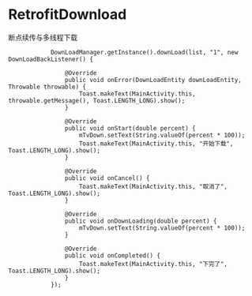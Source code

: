 # RetrofitDownload
断点续传与多线程下载

                DownLoadManager.getInstance().downLoad(list, "1", new DownLoadBackListener() {

                    @Override
                    public void onError(DownLoadEntity downLoadEntity, Throwable throwable) {
                        Toast.makeText(MainActivity.this, throwable.getMessage(), Toast.LENGTH_LONG).show();
                    }

                    @Override
                    public void onStart(double percent) {
                        mTvDown.setText(String.valueOf(percent * 100));
                        Toast.makeText(MainActivity.this, "开始下载", Toast.LENGTH_LONG).show();
                    }

                    @Override
                    public void onCancel() {
                        Toast.makeText(MainActivity.this, "取消了", Toast.LENGTH_LONG).show();
                    }

                    @Override
                    public void onDownLoading(double percent) {
                        mTvDown.setText(String.valueOf(percent * 100));
                    }

                    @Override
                    public void onCompleted() {
                        Toast.makeText(MainActivity.this, "下完了", Toast.LENGTH_LONG).show();
                    }
                });
